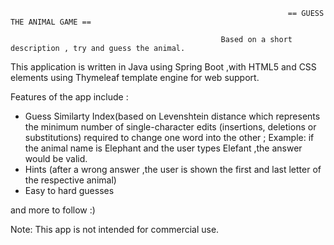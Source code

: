                                                                   == GUESS THE ANIMAL GAME ==
  
                                                   Based on a short description , try and guess the animal.

This application is written in Java using Spring Boot ,with  HTML5 and CSS elements using Thymeleaf template engine for web support.

Features of the app include :
   - Guess Similarty Index(based on Levenshtein distance which represents the minimum number of single-character edits (insertions, deletions or substitutions)
     required to change one word into the other ; Example: if the animal name is Elephant and the user types Elefant ,the answer would be valid.
   - Hints (after a wrong answer ,the user is shown the first and last letter of the respective animal)
   - Easy to hard guesses
   
   
   and more to follow :)
   
   
   
   
   Note: This app is not intended for commercial use.
